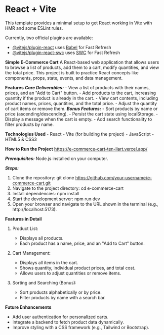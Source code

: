 # React + Vite

This template provides a minimal setup to get React working in Vite with HMR and some ESLint rules.

Currently, two official plugins are available:

- [@vitejs/plugin-react](https://github.com/vitejs/vite-plugin-react/blob/main/packages/plugin-react/README.md) uses [Babel](https://babeljs.io/) for Fast Refresh
- [@vitejs/plugin-react-swc](https://github.com/vitejs/vite-plugin-react-swc) uses [SWC](https://swc.rs/) for Fast Refresh

**Simple E-Commerce Cart**
A React-based web application that allows users to browse a list of products, add them to a cart, modify quantities, and view the total price. This project is built to practice React concepts like components, props, state, events, and data management.

**Features**
***Core Deliverables:***
    - View a list of products with their names, prices, and an "Add to Cart" button.
    - Add products to the cart, increasing quantity if the product is already in the cart.
    - View cart contents, including product names, prices, quantities, and the total price.
    - Adjust the quantity of cart items or remove them.
***Bonus Features:***
    - Sort products by name or price (ascending/descending).
    - Persist the cart state using localStorage.
    - Display a message when the cart is empty.
    - Add search functionality to filter products by name.

**Technologies Used**
    - React
    - Vite (for building the project)
    - JavaScript
    - HTML5 & CSS3

**How to Run the Project**
https://e-commerce-cart-ten-liart.vercel.app/

***Prerequisites:***
Node.js installed on your computer.

***Steps:***
1. Clone the repository:
git clone https://github.com/your-username/e-commerce-cart.git
2. Navigate to the project directory:
cd e-commerce-cart
3. Install dependencies:
npm install
4. Start the development server:
npm run dev
5. Open your browser and navigate to the URL shown in the terminal (e.g., http://localhost:5173).

**Features in Detail**
1. Product List:
    - Displays all products.
    - Each product has a name, price, and an "Add to Cart" button.

2. Cart Management:
    - Displays all items in the cart.
    - Shows quantity, individual product prices, and total cost.
    - Allows users to adjust quantities or remove items.

3. Sorting and Searching (Bonus):
    - Sort products alphabetically or by price.
    - Filter products by name with a search bar.

**Future Enhancements**
- Add user authentication for personalized carts.
- Integrate a backend to fetch product data dynamically.
- Improve styling with a CSS framework (e.g., Tailwind or Bootstrap).